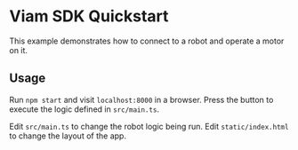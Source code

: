 # Viam SDK Quickstart

This example demonstrates how to connect to a robot and operate a motor on it.

## Usage

Run `npm start` and visit `localhost:8000` in a browser. Press the button to execute the logic defined in `src/main.ts`.

Edit `src/main.ts` to change the robot logic being run. Edit `static/index.html` to change the layout of the app.
